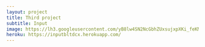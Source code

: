 ```yaml
---
layout: project
title: Third project
subtitle: Input
image: https://lh3.googleusercontent.com/yB8lw4SN2NcGbhZUxsujxpXKi_feKMrzDkNuIlCNY44ffvEJuwl55W14oJqqlWSJjKN2eQmV9QEXF1NVXLb1Z0k-lwmmnMe_hnxXlOvuUDgPMTSPWBalrxIAQvNjKbnIlk5phruoeKrCHIolgh8ICpmPBW6F5WLLaw8G_-ZWyp4a_WzPd5PfiOIbG4FWjpmvPwhpQwMEvZrusz7r6ujn35PIVFdY4rfoDkNONvf_MCkLjTJ9f_-zmp5o7OSGE64KNH9rrxyCk8Eejf8q1kDSibaRFHRCeRCN3FFKEHx8zQP0F87bCe8jlV7Wp4f8Jrkh2MzdM8pwvCP82gZ_TP9fIfoU7lfzVJPlUo-avdR4AFrKP43I8rHDHpL6yeNVHlKeiH39l1MGPAuxhTfO_hyhMTPAUhEONaOZ8Zqz-oNYTtLdwKRe4kLpwDbmfyLWjXffvdWVA99CgUBiNMTx79Kj_h-OhEmL3vbbh-3Xqq-f8iZG9oo5C0LRft8jTkRncRg_8ZInXUyY0FunsIK8N6S-21NlKRrtXrrcUJBlXHk4FRHxWHm5yL-m1BAkguqVCMzkfcqMJKWI=w1301-h694
heroku: https://inputbltdcx.herokuapp.com/
---
```

